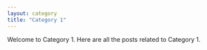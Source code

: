 ```yaml
---
layout: category
title: "Category 1"
---
```

Welcome to Category 1. Here are all the posts related to Category 1.
